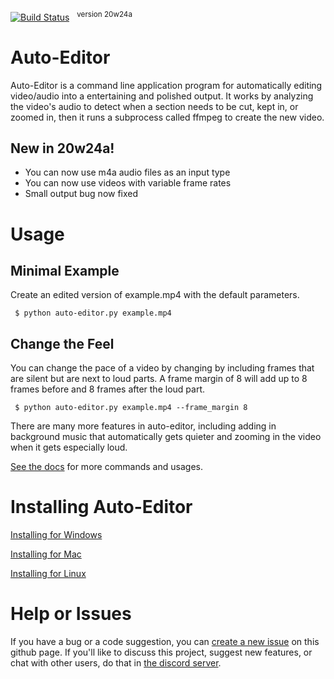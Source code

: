 [![Build Status](https://travis-ci.com/WyattBlue/auto-editor.svg?branch=master)](https://travis-ci.com/WyattBlue/auto-editor)
 &nbsp;&nbsp;<sup>version 20w24a
# Auto-Editor
Auto-Editor is a command line application program for automatically editing video/audio into a entertaining and polished output.
It works by analyzing the video's audio to detect when a section needs to be cut, kept in, or zoomed in, then it runs a subprocess called ffmpeg to create the new video.

## New in 20w24a!
 * You can now use m4a audio files as an input type
 * You can now use videos with variable frame rates
 * Small output bug now fixed

# Usage
## Minimal Example

Create an edited version of example.mp4 with the default parameters.
```terminal
 $ python auto-editor.py example.mp4
```

## Change the Feel
You can change the pace of a video by changing by including frames that are silent but are next to loud parts. A frame margin of 8 will add up to 8 frames before and 8 frames after the loud part.

```terminal
 $ python auto-editor.py example.mp4 --frame_margin 8
```

There are many more features in auto-editor, including adding in background music that automatically gets quieter and zooming in the video when it gets especially loud.

[See the docs](/resources/docs.md) for more commands and usages.


# Installing Auto-Editor
[Installing for Windows](/resources/install_win.md)

[Installing for Mac](/resources/install_mac.md)

[Installing for Linux](/resources/install_lin.md)

# Help or Issues
If you have a bug or a code suggestion, you can [create a new issue](https://github.com/WyattBlue/auto-editor/issues/new) on this github page. If you'll like to discuss this project, suggest new features, or chat with other users, do that in [the discord server](https://discord.com/invite/kMHAWJJ).
